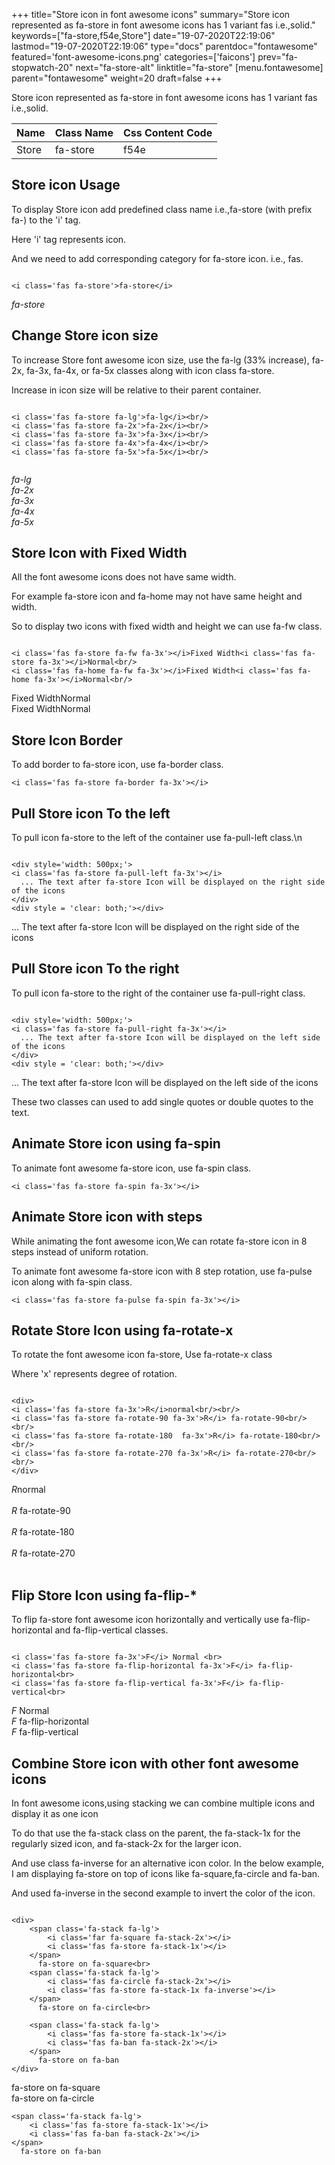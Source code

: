 +++
title="Store icon in font awesome icons"
summary="Store icon represented as fa-store in font awesome icons has 1 variant fas i.e.,solid."
keywords=["fa-store,f54e,Store"]
date="19-07-2020T22:19:06"
lastmod="19-07-2020T22:19:06"
type="docs"
parentdoc="fontawesome"
featured='font-awesome-icons.png'
categories=['faicons']
prev="fa-stopwatch-20"
next="fa-store-alt"
linktitle="fa-store"
[menu.fontawesome]
parent="fontawesome"
weight=20
draft=false
+++


Store icon represented as fa-store in font awesome icons has 1 variant fas i.e.,solid.

<div class='table-responsive'><table class='table'><thead><tr><th>Name</th><th>Class Name</th><th>Css Content Code</th></tr></thead><tbody><tr><td>Store</td><td>fa-store</td><td>f54e</td></tr></tbody></table></div>



## Store icon Usage

To display Store icon add predefined class name i.e.,fa-store (with prefix fa-) to the 'i' tag.

Here 'i' tag represents icon.

And we need to add corresponding category for fa-store icon. i.e., fas.


```

<i class='fas fa-store'>fa-store</i>
```

<i class='fas fa-store'>fa-store</i>




## Change Store icon size
To increase Store font awesome icon size, use the fa-lg (33% increase), fa-2x, fa-3x, fa-4x, or fa-5x classes along with icon class fa-store.

Increase in icon size will be relative to their parent container. 

```

<i class='fas fa-store fa-lg'>fa-lg</i><br/>
<i class='fas fa-store fa-2x'>fa-2x</i><br/>
<i class='fas fa-store fa-3x'>fa-3x</i><br/>
<i class='fas fa-store fa-4x'>fa-4x</i><br/>
<i class='fas fa-store fa-5x'>fa-5x</i><br/>
            
```

<i class='fas fa-store fa-lg'>fa-lg</i><br/>
<i class='fas fa-store fa-2x'>fa-2x</i><br/>
<i class='fas fa-store fa-3x'>fa-3x</i><br/>
<i class='fas fa-store fa-4x'>fa-4x</i><br/>
<i class='fas fa-store fa-5x'>fa-5x</i><br/>
            



## Store Icon with Fixed Width 

All the font awesome icons does not have same width.

For example fa-store icon and fa-home may not have same height and width.

So to display two icons with fixed width and height we can use fa-fw class.


```

<i class='fas fa-store fa-fw fa-3x'></i>Fixed Width<i class='fas fa-store fa-3x'></i>Normal<br/>
<i class='fas fa-home fa-fw fa-3x'></i>Fixed Width<i class='fas fa-home fa-3x'></i>Normal<br/>
```

<i class='fas fa-store fa-fw fa-3x'></i>Fixed Width<i class='fas fa-store fa-3x'></i>Normal<br/>
<i class='fas fa-home fa-fw fa-3x'></i>Fixed Width<i class='fas fa-home fa-3x'></i>Normal<br/>



## Store Icon Border 

To add border to fa-store icon, use fa-border class.


```
<i class='fas fa-store fa-border fa-3x'></i>

```
<i class='fas fa-store fa-border fa-3x'></i>





## Pull Store icon To the left

To pull icon fa-store to the left of the container use fa-pull-left class.\n

```

<div style='width: 500px;'>
<i class='fas fa-store fa-pull-left fa-3x'></i>
  ... The text after fa-store Icon will be displayed on the right side of the icons
</div>
<div style = 'clear: both;'></div>
```

<div style='width: 500px;'>
<i class='fas fa-store fa-pull-left fa-3x'></i>
  ... The text after fa-store Icon will be displayed on the right side of the icons
</div>
<div style = 'clear: both;'></div>




## Pull Store icon To the right
To pull icon fa-store to the right of the container use fa-pull-right class.

```

<div style='width: 500px;'>
<i class='fas fa-store fa-pull-right fa-3x'></i>
  ... The text after fa-store Icon will be displayed on the left side of the icons
</div>
<div style = 'clear: both;'></div>
```

<div style='width: 500px;'>
<i class='fas fa-store fa-pull-right fa-3x'></i>
  ... The text after fa-store Icon will be displayed on the left side of the icons
</div>
<div style = 'clear: both;'></div>

These two classes can used to add single quotes or double quotes to the text.


## Animate Store icon using fa-spin
To animate font awesome fa-store icon, use fa-spin class.

```
<i class='fas fa-store fa-spin fa-3x'></i>
```
<i class='fas fa-store fa-spin fa-3x'></i>




## Animate Store icon with steps
While animating the font awesome icon,We can rotate fa-store icon in 8 steps instead of uniform rotation.

To animate font awesome fa-store icon with 8 step rotation, use fa-pulse icon along with fa-spin class.


```
<i class='fas fa-store fa-pulse fa-spin fa-3x'></i>

```
<i class='fas fa-store fa-pulse fa-spin fa-3x'></i>





## Rotate Store Icon using fa-rotate-x
To rotate the font awesome icon fa-store, Use fa-rotate-x class

Where 'x' represents degree of rotation.


```

<div>
<i class='fas fa-store fa-3x'>R</i>normal<br/><br/>
<i class='fas fa-store fa-rotate-90 fa-3x'>R</i> fa-rotate-90<br/><br/> 
<i class='fas fa-store fa-rotate-180  fa-3x'>R</i> fa-rotate-180<br/><br/> 
<i class='fas fa-store fa-rotate-270 fa-3x'>R</i> fa-rotate-270<br/><br/>
</div>
```

<div>
<i class='fas fa-store fa-3x'>R</i>normal<br/><br/>
<i class='fas fa-store fa-rotate-90 fa-3x'>R</i> fa-rotate-90<br/><br/> 
<i class='fas fa-store fa-rotate-180  fa-3x'>R</i> fa-rotate-180<br/><br/> 
<i class='fas fa-store fa-rotate-270 fa-3x'>R</i> fa-rotate-270<br/><br/>
</div>




## Flip Store Icon using fa-flip-*
To flip fa-store font awesome icon horizontally and vertically use fa-flip-horizontal and fa-flip-vertical classes. 

```

<i class='fas fa-store fa-3x'>F</i> Normal <br>
<i class='fas fa-store fa-flip-horizontal fa-3x'>F</i> fa-flip-horizontal<br>
<i class='fas fa-store fa-flip-vertical fa-3x'>F</i> fa-flip-vertical<br>
```

<i class='fas fa-store fa-3x'>F</i> Normal <br>
<i class='fas fa-store fa-flip-horizontal fa-3x'>F</i> fa-flip-horizontal<br>
<i class='fas fa-store fa-flip-vertical fa-3x'>F</i> fa-flip-vertical<br>




## Combine Store icon with other font awesome icons
In font awesome icons,using stacking we can combine multiple icons and display it as one icon 

To do that use the fa-stack class on the parent, the fa-stack-1x for the regularly sized icon, and fa-stack-2x for the larger icon.

And use class fa-inverse for an alternative icon color. 
In the below example, I am displaying fa-store on top of icons like fa-square,fa-circle and fa-ban.

And used fa-inverse in the second example to invert the color of the icon.

```

<div>
    <span class='fa-stack fa-lg'>
        <i class='far fa-square fa-stack-2x'></i>
        <i class='fas fa-store fa-stack-1x'></i>
    </span>
      fa-store on fa-square<br>
    <span class='fa-stack fa-lg'>
        <i class='fas fa-circle fa-stack-2x'></i>
        <i class='fas fa-store fa-stack-1x fa-inverse'></i>
    </span>
      fa-store on fa-circle<br>

    <span class='fa-stack fa-lg'>
        <i class='fas fa-store fa-stack-1x'></i>
        <i class='fas fa-ban fa-stack-2x'></i>
    </span>
      fa-store on fa-ban
</div>
```

<div>
    <span class='fa-stack fa-lg'>
        <i class='far fa-square fa-stack-2x'></i>
        <i class='fas fa-store fa-stack-1x'></i>
    </span>
      fa-store on fa-square<br>
    <span class='fa-stack fa-lg'>
        <i class='fas fa-circle fa-stack-2x'></i>
        <i class='fas fa-store fa-stack-1x fa-inverse'></i>
    </span>
      fa-store on fa-circle<br>

    <span class='fa-stack fa-lg'>
        <i class='fas fa-store fa-stack-1x'></i>
        <i class='fas fa-ban fa-stack-2x'></i>
    </span>
      fa-store on fa-ban
</div>






